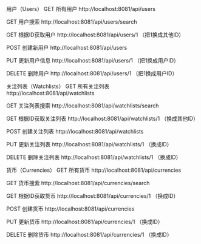 用户（Users）
GET 所有用户
http://localhost:8081/api/users

GET 用户搜索
http://localhost:8081/api/users/search

GET 根据ID获取用户
http://localhost:8081/api/users/1 （把1换成其他ID）

POST 创建新用户
http://localhost:8081/api/users

PUT 更新用户信息
http://localhost:8081/api/users/1 （把1换成用户ID）

DELETE 删除用户
http://localhost:8081/api/users/1 （把1换成用户ID）

关注列表（Watchlists）
GET 所有关注列表
http://localhost:8081/api/watchlists

GET 关注列表搜索
http://localhost:8081/api/watchlists/search

GET 根据ID获取关注列表
http://localhost:8081/api/watchlists/1 （换成其他ID）

POST 创建关注列表
http://localhost:8081/api/watchlists

PUT 更新关注列表
http://localhost:8081/api/watchlists/1 （换成ID）

DELETE 删除关注列表
http://localhost:8081/api/watchlists/1 （换成ID）

货币（Currencies）
GET 所有货币
http://localhost:8081/api/currencies

GET 货币搜索
http://localhost:8081/api/currencies/search

GET 根据ID获取货币
http://localhost:8081/api/currencies/1 （换成ID）

POST 创建货币
http://localhost:8081/api/currencies

PUT 更新货币
http://localhost:8081/api/currencies/1 （换成ID）

DELETE 删除货币
http://localhost:8081/api/currencies/1 （换成ID）